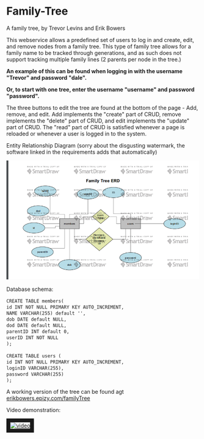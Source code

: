 # Family-Tree

A family tree, by Trevor Levins and Erik Bowers

This webservice allows a predefined set of users to log in and create, edit, and remove nodes from a family tree. This type of family tree allows for a family name to be tracked through generations, and as such does not support tracking multiple family lines (2 parents per node in the tree.)

**An example of this can be found when logging in with the username "Trevor" and password "dale".**

**Or, to start with one tree, enter the username "username" and password "password".**

The three buttons to edit the tree are found at the bottom of the page - Add, remove, and edit. Add implements the "create" part of CRUD, remove implements the "delete" part of CRUD, and edit implements the "update" part of CRUD. The "read" part of CRUD is satisfied whenever a page is reloaded or whenever a user is logged in to the system.

Entity Relationship Diagram (sorry about the disgusting watermark, the software linked in the requirements adds that automatically)

![ERD](https://github.com/Trev-Lev/Family-Tree/blob/master/dev2/ERD.png "ERD Diagram")

Database schema:

    CREATE TABLE members(
    id INT NOT NULL PRIMARY KEY AUTO_INCREMENT,
    NAME VARCHAR(255) default '',
    dob DATE default NULL,
    dod DATE default NULL,
    parentID INT default 0,
    userID INT NOT NULL
    );

    CREATE TABLE users (
    id INT NOT NULL PRIMARY KEY AUTO_INCREMENT,
    loginID VARCHAR(255),
    password VARCHAR(255) 
    );
    
A working version of the tree can be found agt [erikbowers.epizy.com/familyTree](http://erikbowers.epizy.com/familyTree)

Video demonstration:

<a href="http://www.youtube.com/watch?feature=player_embedded&v=Yp-Q-3MHyY0
" target="_blank"><img src="http://img.youtube.com/vi/Yp-Q-3MHyY0/0.jpg" 
alt="video" width="240" height="180" border="10" /></a>

